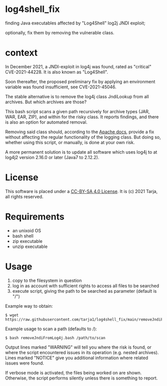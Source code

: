 # log4shell_fix 
finding Java executables affected by "Log4Shell" log2j JNDI exploit;

optionally, fix them by removing the vulnerable class.

# context
In December 2021, a JNDI-exploit in log4j was found, rated as "critical" CVE-2021-44228. 
It is also known as "Log4Shell".

Soon thereafter, the proposed preliminary fix by applying an environment variable was found
insufficient, see CVE-2021-45046.

The stable alternative is to remove the log4j class JndiLookup from all archives.
But which archives are those?

This bash script scans a given path recursively for archive types (JAR, WAR, EAR, ZIP), 
and within for the risky class. It reports findings, and there is also an option
for automated removal.

Removing said class should, according to the [Apache docs](https://logging.apache.org/log4j/2.x/security.html), 
provide a fix without affecting the regular functionality of the logging class.
But doing so, whether using this script, or manually, is done at your own risk.


A more permanent solution is to update all software which uses log4j to at log4j2 version 2.16.0 or later (Java7 to 2.12.2).


# License
This software is placed under a [CC-BY-SA 4.0 License](https://creativecommons.org/licenses/by-sa/4.0/legalcode).
It is (c) 2021 Tarja, all rights reserved.

# Requirements
* an unixoid OS
* bash shell
* zip executable
* unzip executable

# Usage
1. copy to the filesystem in question
2. log in as account with sufficient rights to access all files to be searched
3. execute script, giving the path to be searched as parameter (default is "/")

Example way to obtain:

    $ wget https://raw.githubusercontent.com/tarja1/log4shell_fix/main/removeJndiFromLog4j.bash

Example usage to scan a path (defaults to /):

    $ bash removeJndiFromLog4j.bash /path/to/scan

Output lines marked "WARNING" will tell you where the risk is found, 
or where the script encountered issues in its operation (e.g. nested archives).
Lines marked "NOTICE" give you additional information where related issues were found.

If verbose mode is activated, the files being worked on are shown. Otherwise, 
the script performs silently unless there is something to report.


